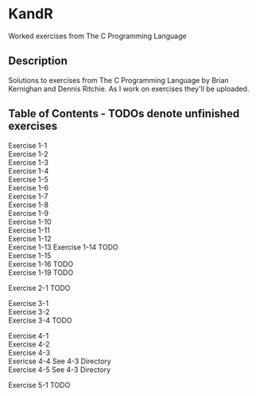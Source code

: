 # KandR
Worked exercises from The C Programming Language

## Description
Solutions to exercises from The C Programming Language by Brian Kernighan and Dennis Ritchie. As I work on exercises they'll be uploaded.

## Table of Contents - TODOs denote unfinished exercises
Exercise 1-1  
Exercise 1-2  
Exercise 1-3  
Exercise 1-4  
Exercise 1-5  
Exercise 1-6  
Exercise 1-7  
Exercise 1-8  
Exercise 1-9  
Exercise 1-10  
Exercise 1-11  
Exercise 1-12  
Exercise 1-13
Exercise 1-14 TODO  
Exercise 1-15  
Exercise 1-16 TODO  
Exercise 1-19 TODO  
  
Exercise 2-1 TODO  

Exercise 3-1  
Exercise 3-2  
Exercise 3-4 TODO  
  
Exercise 4-1  
Exercise 4-2  
Exercise 4-3  
Exericse 4-4 See 4-3 Directory  
Exercise 4-5 See 4-3 Directory  
  
Exercise 5-1 TODO  
